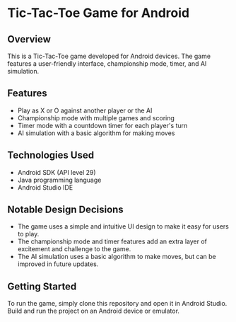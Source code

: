 # Tic-Tac-Toe Game for Android

## Overview

This is a Tic-Tac-Toe game developed for Android devices. The game features a user-friendly interface, championship mode, timer, and AI simulation.

## Features

* Play as X or O against another player or the AI
* Championship mode with multiple games and scoring
* Timer mode with a countdown timer for each player's turn
* AI simulation with a basic algorithm for making moves

## Technologies Used

* Android SDK (API level 29)
* Java programming language
* Android Studio IDE

## Notable Design Decisions

* The game uses a simple and intuitive UI design to make it easy for users to play.
* The championship mode and timer features add an extra layer of excitement and challenge to the game.
* The AI simulation uses a basic algorithm to make moves, but can be improved in future updates.

## Getting Started

To run the game, simply clone this repository and open it in Android Studio. Build and run the project on an Android device or emulator.